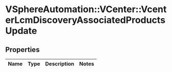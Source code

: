 # VSphereAutomation::VCenter::VcenterLcmDiscoveryAssociatedProductsUpdate

## Properties
Name | Type | Description | Notes
------------ | ------------- | ------------- | -------------


